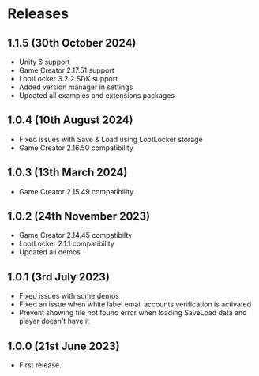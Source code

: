 # Releases

## 1.1.5 (30th October 2024)

* Unity 6 support
* Game Creator 2.17.51 support
* LootLocker 3.2.2 SDK support
* Added version manager in settings
* Updated all examples and extensions packages

## 1.0.4 (10th August 2024)

* Fixed issues with Save & Load using LootLocker storage
* Game Creator 2.16.50 compatibility

## 1.0.3 (13th March 2024)

* Game Creator 2.15.49 compatibility

## 1.0.2 (24th November 2023)

* Game Creator 2.14.45 compatibilty
* LootLocker 2.1.1 compatibility
* Updated all demos

## 1.0.1 (3rd July 2023)

* Fixed issues with some demos
* Fixed an issue when white label email accounts verification is activated
* Prevent showing file not found error when loading SaveLoad data and player doesn't have it

## 1.0.0 (21st June 2023)

* First release.
